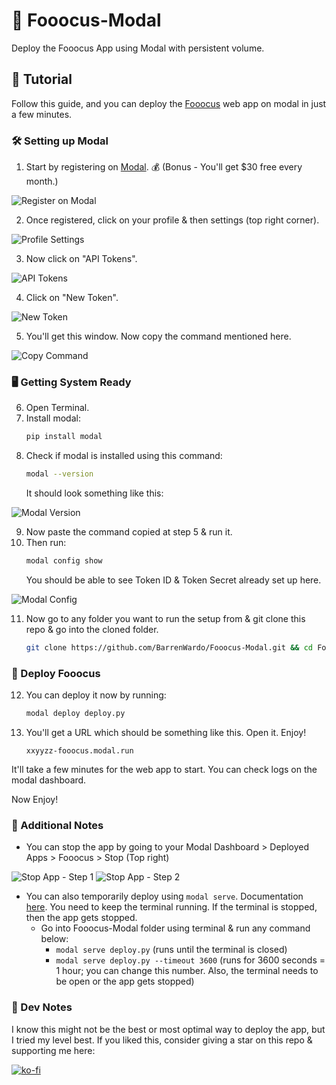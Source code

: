 # 🚀 Fooocus-Modal

Deploy the Fooocus App using Modal with persistent volume.

## 📖 Tutorial

Follow this guide, and you can deploy the [Fooocus](https://github.com/lllyasviel/Fooocus.git) web app on modal in just a few minutes.

### 🛠️ Setting up Modal

1. Start by registering on [Modal](https://modal.com). 💰 (Bonus - You'll get $30 free every month.)

![Register on Modal](https://github.com/BarrenWardo/Fooocus-Modal/assets/86141456/335bfba0-3a53-4ab8-9245-5b0d4998c109)

2. Once registered, click on your profile & then settings (top right corner).

![Profile Settings](https://github.com/BarrenWardo/Fooocus-Modal/assets/86141456/fccc64bc-7ed5-4da4-9c4a-1093f69187b9)

3. Now click on "API Tokens".

![API Tokens](https://github.com/BarrenWardo/Fooocus-Modal/assets/86141456/582c8c2b-47d5-4a9d-8efe-7a0734374d35)

4. Click on "New Token".

![New Token](https://github.com/BarrenWardo/Fooocus-Modal/assets/86141456/7f3eb080-3803-4973-8a08-96a59f6ddc7f)

5. You'll get this window. Now copy the command mentioned here.

![Copy Command](https://github.com/BarrenWardo/Fooocus-Modal/assets/86141456/de7f6126-4060-406e-bfe1-4475732399c9)

### 🖥️ Getting System Ready

6. Open Terminal.
7. Install modal:
   ```bash
   pip install modal
   ```
8. Check if modal is installed using this command:
   ```bash
   modal --version
   ```
   It should look something like this:

![Modal Version](https://github.com/BarrenWardo/Fooocus-Modal/assets/86141456/98666410-c729-4bbb-89eb-5b21890c96da)

9. Now paste the command copied at step 5 & run it.
10. Then run:
    ```bash
    modal config show
    ```
    You should be able to see Token ID & Token Secret already set up here.

![Modal Config](https://github.com/BarrenWardo/Fooocus-Modal/assets/86141456/3eb50d28-eace-4cba-af73-33569341d206)

11. Now go to any folder you want to run the setup from & git clone this repo & go into the cloned folder.
    ```bash
    git clone https://github.com/BarrenWardo/Fooocus-Modal.git && cd Fooocus-Modal
    ```

### 🚀 Deploy Fooocus

12. You can deploy it now by running:
    ```bash
    modal deploy deploy.py
    ```

13. You'll get a URL which should be something like this. Open it. Enjoy!
    ```
    xxyyzz-fooocus.modal.run
    ```

It'll take a few minutes for the web app to start. You can check logs on the modal dashboard.

Now Enjoy!

### 📝 Additional Notes

- You can stop the app by going to your Modal Dashboard > Deployed Apps > Fooocus > Stop (Top right)

![Stop App - Step 1](https://github.com/BarrenWardo/Fooocus-Modal/assets/86141456/31ed3a76-b1b0-49e0-b30d-96c18f577b9c)
![Stop App - Step 2](https://github.com/BarrenWardo/Fooocus-Modal/assets/86141456/8fde8481-843a-493e-ad47-0338d5e13932)

- You can also temporarily deploy using `modal serve`. Documentation [here](https://modal.com/docs/reference/cli/serve). You need to keep the terminal running. If the terminal is stopped, then the app gets stopped.
  - Go into Fooocus-Modal folder using terminal & run any command below:
    - `modal serve deploy.py` (runs until the terminal is closed)
    - `modal serve deploy.py --timeout 3600` (runs for 3600 seconds = 1 hour; you can change this number. Also, the terminal needs to be open or the app gets stopped)

### 📓 Dev Notes

I know this might not be the best or most optimal way to deploy the app, but I tried my level best.
If you liked this, consider giving a star on this repo & supporting me here:

[![ko-fi](https://ko-fi.com/img/githubbutton_sm.svg)](https://ko-fi.com/H2H8OQTUC)
